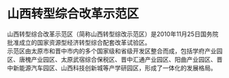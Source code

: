 # 山西转型综合改革示范区  

山西转型综合改革示范区（简称山西转型综改示范区）是2010年11月25日国务院批准成立的国家资源型经济转型综合配套改革试验区。  
示范区由太原市和晋中市内的多个国家级和省级开发区整合而成，包括学府产业园区、唐槐产业园区、太原武宿综合保税区、晋中汇通产业园区、阳曲产业园区、晋中新能源汽车园区、山西科技创新城等产学研园区，形成了一体化的发展格局。  
<!-- Last processed: 2025-07-22 03:44:26 -->
